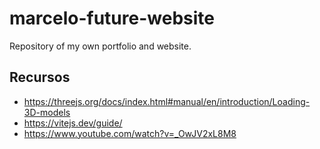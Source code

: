 # marcelo-future-website
Repository of my own portfolio and website.

## Recursos
- https://threejs.org/docs/index.html#manual/en/introduction/Loading-3D-models
- https://vitejs.dev/guide/
- https://www.youtube.com/watch?v=_OwJV2xL8M8
